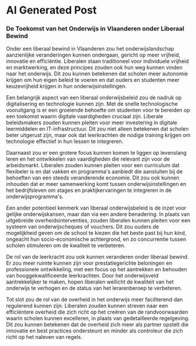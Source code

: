 # AI Generated Post

### De Toekomst van het Onderwijs in Vlaanderen onder Liberaal Bewind

Onder een liberaal bewind in Vlaanderen zou het onderwijslandschap aanzienlijke veranderingen kunnen ondergaan, gericht op meer vrijheid, innovatie en efficiëntie. Liberalen staan traditioneel voor individuele vrijheid en marktwerking, en deze principes zouden ook hun weg kunnen vinden naar het onderwijs. Dit zou kunnen betekenen dat scholen meer autonomie krijgen om hun eigen beleid te voeren en dat ouders en studenten meer keuzevrijheid krijgen in hun onderwijsinstellingen.

Een belangrijk aspect van een liberaal onderwijsbeleid zou de nadruk op digitalisering en technologie kunnen zijn. Met de snelle technologische vooruitgang is er een groeiende behoefte om studenten voor te bereiden op een toekomst waarin digitale vaardigheden cruciaal zijn. Liberale beleidsmakers zouden kunnen pleiten voor meer investering in digitale leermiddelen en IT-infrastructuur. Dit zou niet alleen betekenen dat scholen beter uitgerust zijn, maar ook dat leerkrachten de nodige training krijgen om technologie effectief in hun lessen te integreren.

Daarnaast zou er een grotere focus kunnen komen te liggen op levenslang leren en het ontwikkelen van vaardigheden die relevant zijn voor de arbeidsmarkt. Liberalen zouden kunnen pleiten voor een curriculum dat flexibeler is en dat vakken en programma's aanbiedt die aansluiten bij de behoeften van een steeds veranderende economie. Dit zou ook kunnen inhouden dat er meer samenwerking komt tussen onderwijsinstellingen en het bedrijfsleven om stages en praktijkervaringen te integreren in de onderwijsprogramma's.

Een ander potentieel kenmerk van liberaal onderwijsbeleid is de inzet voor gelijke onderwijskansen, maar dan via een andere benadering. In plaats van uitgebreide overheidsinterventies, zouden liberalen kunnen pleiten voor een systeem van onderwijscheques of vouchers. Dit zou ouders de mogelijkheid geven om de school te kiezen die het beste past bij hun kind, ongeacht hun socio-economische achtergrond, en zo concurrentie tussen scholen stimuleren om de kwaliteit te verbeteren.

De rol van de leerkracht zou ook kunnen veranderen onder liberaal bewind. Er zou meer ruimte kunnen zijn voor prestatiegerichte beloningen en professionele ontwikkeling, met een focus op het aantrekken en behouden van hooggekwalificeerde leerkrachten. Door het onderwijsveld aantrekkelijker te maken, hopen liberalen wellicht de kwaliteit van het onderwijs te verhogen en de status van het lerarenberoep te verbeteren.

Tot slot zou de rol van de overheid in het onderwijs meer faciliterend dan regulerend kunnen zijn. Liberalen zouden kunnen streven naar een efficiëntere overheid die zich richt op het creëren van de randvoorwaarden waarin scholen kunnen excelleren, in plaats van gedetailleerde regelgeving. Dit zou kunnen betekenen dat de overheid zich meer als partner opstelt die innovatie en best practices ondersteunt en minder als controleur die zich richt op het naleven van regels.